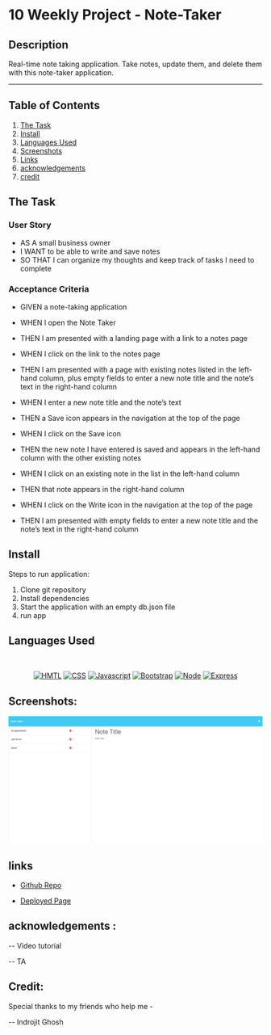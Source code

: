 # 10 Weekly Project - Note-Taker

## Description

Real-time note taking application. Take notes, update them, and delete them with this note-taker application.

<hr>

## Table of Contents

1. [The Task](#the-task)
2. [Install](#install)
3. [Languages Used](#languages-used)
4. [Screenshots](#screenshots)
5. [Links](#links)
6. [acknowledgements](#acknowledgements)
7. [credit](#credit)

## The Task

### User Story

- AS A small business owner <br>
- I WANT to be able to write and save notes<br>
- SO THAT I can organize my thoughts and keep track of tasks I need to complete

### Acceptance Criteria

- GIVEN a note-taking application
  <br>
- WHEN I open the Note Taker
  <br>
- THEN I am presented with a landing page with a link to a notes page
  <br>

- WHEN I click on the link to the notes page
  <br>
- THEN I am presented with a page with existing notes listed in the left-hand column, plus empty fields to enter a new note title and the note’s text in the right-hand column
  <br>
- WHEN I enter a new note title and the note’s text
  <br>
- THEN a Save icon appears in the navigation at the top of the page<br>

- WHEN I click on the Save icon<br>

- THEN the new note I have entered is saved and appears in the left-hand column with the other existing notes<br>

- WHEN I click on an existing note in the list in the left-hand column<br>

- THEN that note appears in the right-hand column<br>

- WHEN I click on the Write icon in the navigation at the top of the page<br>

- THEN I am presented with empty fields to enter a new note title and the note’s text in the right-hand column

## Install

Steps to run application:

1. Clone git repository
2. Install dependencies
3. Start the application with an empty db.json file
4. run app

## Languages Used

</br>
<p align="center">
    <a href="https://developer.mozilla.org/en-US/docs/Web/HTML"><img src="https://img.shields.io/badge/-HTML-orange?style=for-the-badge"  alt="HMTL" /></a>
    <a href="https://developer.mozilla.org/en-US/docs/Web/CSS"><img src="https://img.shields.io/badge/-CSS-blue?style=for-the-badge" alt="CSS" /></a>
    <a href="https://www.javascript.com/"><img src="https://img.shields.io/badge/-Javascript-yellow?style=for-the-badge" alt="Javascript" /></a>
    <a href="https://getbootstrap.com/"><img src="https://img.shields.io/badge/-Bootstrap-blueviolet?style=for-the-badge" alt="Bootstrap" /></a>
    <a href="https://nodejs.org/en/"><img src="https://img.shields.io/badge/-Node-orange?style=for-the-badge" alt="Node" /></a>
    <a href="https://www.npmjs.com/package/express"><img src="https://img.shields.io/badge/-Express-blue?style=for-the-badge" alt="Express" /></a>
</p>

## Screenshots:

![Note Taker](assest/screencapture-localhost-3001-notes-2023-06-05-20_44_37.png)

## links

- [Github Repo](https://github.com/mdRashed30/-10-Weekly-Challenges-Note-Taker-)

- [Deployed Page]()

## acknowledgements :

-- Video tutorial

-- TA

## Credit:

Special thanks to my friends who help me -

-- Indrojit Ghosh
<br>
